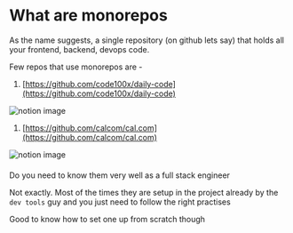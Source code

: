 # What are monorepos

As the name suggests, a single repository (on github lets say) that holds all your frontend, backend, devops code.

Few repos that use monorepos are -

1.  [https://github.com/code100x/daily-code](https://github.com/code100x/daily-code)

![notion image](https://www.notion.so/image/https%3A%2F%2Fprod-files-secure.s3.us-west-2.amazonaws.com%2F085e8ad8-528e-47d7-8922-a23dc4016453%2F237a5ba6-3f60-4475-a190-025184fbf100%2FScreenshot_2024-03-16_at_2.09.31_AM.png?table=block&id=70d81aad-784f-4ab2-adfe-530157b5ea9f&cache=v2)

1.  [https://github.com/calcom/cal.com](https://github.com/calcom/cal.com)

![notion image](https://www.notion.so/image/https%3A%2F%2Fprod-files-secure.s3.us-west-2.amazonaws.com%2F085e8ad8-528e-47d7-8922-a23dc4016453%2F7ec98fc5-117e-402b-bf97-537cbd3b44ee%2FScreenshot_2024-03-16_at_2.17.24_AM.png?table=block&id=0e82a885-b8da-438e-95c8-7c211f7fcfb9&cache=v2)

#### 

[](#c2acea94b2bf4e6da5f1ce46142ede03 "Do you need to know them very well as a full stack engineer")Do you need to know them very well as a full stack engineer

Not exactly. Most of the times they are setup in the project already by the `dev tools` guy and you just need to follow the right practises

Good to know how to set one up from scratch though